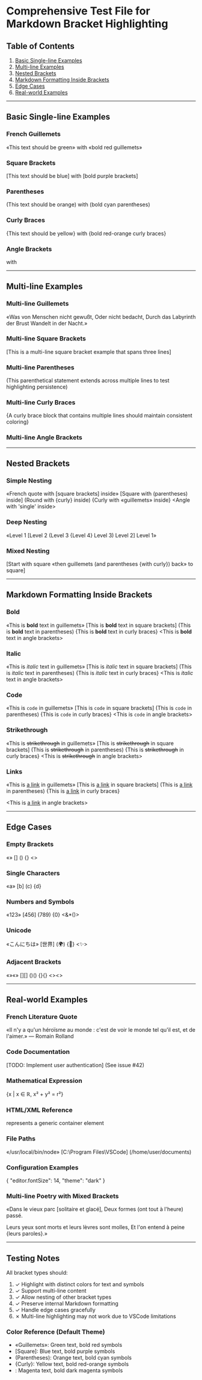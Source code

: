 # Comprehensive Test File for Markdown Bracket Highlighting

## Table of Contents
1. [Basic Single-line Examples](#basic-single-line-examples)
2. [Multi-line Examples](#multi-line-examples)
3. [Nested Brackets](#nested-brackets)
4. [Markdown Formatting Inside Brackets](#markdown-formatting-inside-brackets)
5. [Edge Cases](#edge-cases)
6. [Real-world Examples](#real-world-examples)

---

## Basic Single-line Examples

### French Guillemets
«This text should be green» with «bold red guillemets»

### Square Brackets
[This text should be blue] with [bold purple brackets]

### Parentheses
(This text should be orange) with (bold cyan parentheses)

### Curly Braces
{This text should be yellow} with {bold red-orange curly braces}

### Angle Brackets
<This text should be magenta> with <bold dark magenta brackets>

---

## Multi-line Examples

### Multi-line Guillemets
«Was von Menschen nicht gewußt,
Oder nicht bedacht,
Durch das Labyrinth der Brust
Wandelt in der Nacht.»

### Multi-line Square Brackets
[This is a multi-line
square bracket example that
spans three lines]

### Multi-line Parentheses
(This parenthetical statement
extends across multiple lines
to test highlighting persistence)

### Multi-line Curly Braces
{A curly brace block
that contains multiple lines
should maintain consistent coloring}

### Multi-line Angle Brackets
<This angle bracket content
extends across several lines
maintaining the same magenta style>

---

## Nested Brackets

### Simple Nesting
«French quote with [square brackets] inside»
[Square with (parentheses) inside]
(Round with {curly} inside)
{Curly with «guillemets» inside}
<Angle with 'single' inside>

### Deep Nesting
«Level 1 [Level 2 (Level 3 {Level 4} Level 3) Level 2] Level 1»

### Mixed Nesting
[Start with square «then guillemets (and parentheses {with curly}) back» to square]

---

## Markdown Formatting Inside Brackets

### Bold
«This is **bold** text in guillemets»
[This is **bold** text in square brackets]
(This is **bold** text in parentheses)
{This is **bold** text in curly braces}
<This is **bold** text in angle brackets>

### Italic
«This is *italic* text in guillemets»
[This is *italic* text in square brackets]
(This is *italic* text in parentheses)
{This is *italic* text in curly braces}
<This is *italic* text in angle brackets>

### Code
«This is `code` in guillemets»
[This is `code` in square brackets]
(This is `code` in parentheses)
{This is `code` in curly braces}
<This is `code` in angle brackets>

### Strikethrough
«This is ~~strikethrough~~ in guillemets»
[This is ~~strikethrough~~ in square brackets]
(This is ~~strikethrough~~ in parentheses)
{This is ~~strikethrough~~ in curly braces}
<This is ~~strikethrough~~ in angle brackets>

### Links
«This is [a link](https://example.com) in guillemets»
[This is [a link](https://example.com) in square brackets]
(This is [a link](https://example.com) in parentheses)
{This is [a link](https://example.com) in curly braces}

<This is [a link](https://example.com) in angle brackets>

---

## Edge Cases

### Empty Brackets
«» [] () {} <>

### Single Characters
«a» [b] (c) {d} <g>

### Numbers and Symbols
«123» [456] (789) {0} <&*()>

### Unicode
«こんにちは» [世界] (🌍) {🎉} <✨>

### Adjacent Brackets
«»«» [][] ()() {}{} <><>

---

## Real-world Examples

### French Literature Quote
«Il n'y a qu'un héroïsme au monde : c'est de voir le monde tel qu'il est, et de l'aimer.» — Romain Rolland

### Code Documentation
[TODO: Implement user authentication] (See issue #42)

### Mathematical Expression
{x | x ∈ ℝ, x² + y² = r²}

### HTML/XML Reference
<div class="container"> represents a generic container element

### File Paths
«/usr/local/bin/node» [C:\Program Files\VSCode] (/home/user/documents)

### Configuration Examples
{
  "editor.fontSize": 14,
  "theme": "dark"
}

### Multi-line Poetry with Mixed Brackets
«Dans le vieux parc [solitaire et glacé],
Deux formes (ont tout à l'heure) passé.

Leurs yeux sont morts et leurs lèvres sont molles,
Et l'on entend à peine {leurs paroles}.»

---

## Testing Notes
All bracket types should:
1. ✓ Highlight with distinct colors for text and symbols
2. ✓ Support multi-line content
3. ✓ Allow nesting of other bracket types
4. ✓ Preserve internal Markdown formatting
5. ✓ Handle edge cases gracefully
6. ✗ Multi-line highlighting may not work due to VSCode limitations

### Color Reference (Default Theme)
- «Guillemets»: Green text, bold red symbols
- [Square]: Blue text, bold purple symbols
- (Parentheses): Orange text, bold cyan symbols
- {Curly}: Yellow text, bold red-orange symbols
- <Angle>: Magenta text, bold dark magenta symbols
